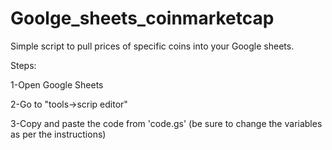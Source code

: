 # Goolge_sheets_coinmarketcap
Simple script to pull prices of specific coins into your Google sheets.

Steps:


1-Open Google Sheets


2-Go to "tools->scrip editor"


3-Copy and paste the code from 'code.gs' (be sure to change the variables as per the instructions)
